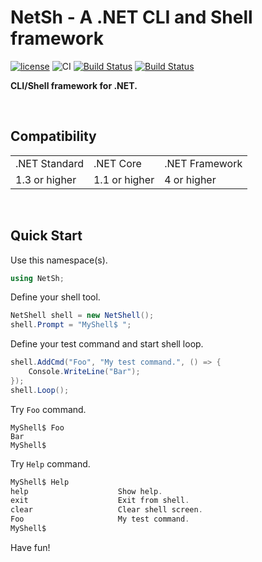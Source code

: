 # NetSh - A .NET CLI and Shell framework
[![license](https://img.shields.io/badge/License-MIT-BLUE.svg)](https://opensource.org/licenses/MIT)
![CI](https://github.com/mertcandav/netsh/workflows/CI/badge.svg)
[![Build Status](https://dev.azure.com/mertcandav/netsh/_apis/build/status/mertcandav.netsh?branchName=master)](https://dev.azure.com/mertcandav/netsh/_build/latest?definitionId=8&branchName=master)
[![Build Status](https://travis-ci.org/mertcandav/netsh.svg?branch=master)](https://travis-ci.org/mertcandav/netsh)

<b>CLI/Shell framework for .NET.</b>

<br>

## Compatibility
<table>
  <tr>
    <td>.NET Standard</td>
    <td>.NET Core</td>
    <td>.NET Framework</td>
  </tr>
  <tr>
    <td>1.3 or higher</td>
    <td>1.1 or higher</td>
    <td>4 or higher</td>
  </tr>
</table>

<br>

## Quick Start

Use this namespace(s).
```csharp
using NetSh;
```

Define your shell tool.
```csharp
NetShell shell = new NetShell();
shell.Prompt = "MyShell$ ";
```

Define your test command and start shell loop.
```csharp
shell.AddCmd("Foo", "My test command.", () => {
    Console.WriteLine("Bar");
});
shell.Loop();
```

Try ``Foo`` command.
```
MyShell$ Foo
Bar
MyShell$ 
```

Try ``Help`` command.
```csharp
MyShell$ Help
help                    Show help.
exit                    Exit from shell.
clear                   Clear shell screen.
Foo                     My test command.
MyShell$ 
```
Have fun!
